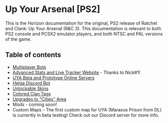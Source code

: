 # Up Your Arsenal [PS2]

This is the Horizon documentation for the original, PS2 release of Ratchet and Clank: Up Your Arsenal (R&C 3). This documentation is relevant to both PS2 console and PCSX2 emulator players, and both NTSC and PAL versions of the game.

## Table of contents

- [Multiplayer Bots](./bots.md)
- [Advanced Stats and Live Tracker Website](https://www.uyatracker.net/) - Thanks to Nick#1!
- [UYA Beta and Prototype Online Servers](./betas.md)
- [Helga Discord Bot](./helga.md)
- [Unlockable Skins](./skins.md)
- [Colored Clan Tags](./clantags.md)
- [Upgrades to "Cities" Area](./cities.md)
- Mods - coming soon!
- Custom Maps - The first custom map for UYA (Maraxus Prison from DL) is currently in beta testing! Check out our Discord server for more info.


